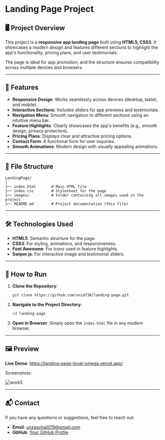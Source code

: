 
# Landing Page Project

## 🖥️ Project Overview

This project is a **responsive app landing page** built using **HTML5, CSS3**. It showcases a modern design and features different sections to highlight the app's functionality, pricing plans, and user testimonials.

The page is ideal for app promotion, and the structure ensures compatibility across multiple devices and browsers.

---

## 🚀 Features

- **Responsive Design**: Works seamlessly across devices (desktop, tablet, and mobile).
- **Interactive Sections**: Includes sliders for app previews and testimonials.
- **Navigation Menu**: Smooth navigation to different sections using an intuitive menu bar.
- **Feature Highlights**: Clearly showcases the app's benefits (e.g., smooth design, privacy protection).
- **Pricing Plans**: Displays clear and attractive pricing options.
- **Contact Form**: A functional form for user inquiries.
- **Smooth Animations**: Modern design with visually appealing animations.

---

## 📂 File Structure

```plaintext
LandingPage/
│
├── index.html       # Main HTML file
├── index.css        # Stylesheet for the page
├── images/          # Folder containing all images used in the project
├── README.md        # Project documentation (this file)
```

---

## 🛠️ Technologies Used

- **HTML5**: Semantic structure for the page.
- **CSS3**: For styling, animations, and responsiveness.
- **Font Awesome**: For icons used in feature highlights.
- **Swiper.js**: For interactive image and testimonial sliders.

---

## 🌟 How to Run

1. **Clone the Repository**:
   ```bash
   git clone https://github.com/unza730/landing-page.git
   ```
2. **Navigate to the Project Directory**:
   ```bash
   cd landing-page
   ```
3. **Open in Browser**:
   Simply open the `index.html` file in any modern browser.

---

## 🖼️ Preview

**Live Demo**: https://landing-page-lovat-omega.vercel.app/

Screenshots:

![work5](https://github.com/user-attachments/assets/12113caf-956d-4ddf-ab78-46d3207083c6)


---

## 📬 Contact

If you have any questions or suggestions, feel free to reach out:

- **Email**: [unzasohail019@gmail.com](mailto:unzasohail019@gmail.com)
- **GitHub**: [Your GitHub Profile](https://github.com/unza730)

